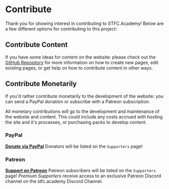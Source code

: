 # Contribute

Thank you for showing interest in contributing to STFC.Academy! Below are a few different options for contributing to this project:

## Contribute Content
If you have some ideas for content on the website: please check out the [GitHub Repository](https://github.com/stfc-academy/website) for more information on how to create new pages, edit existing pages, or get help on how to contribute content in other ways.

## Contribute Monetarily
If you'd rather contribute monetarily to the development of the website: you can send a PayPal donation or subscribe with a Patreon subscription. 

All monetary contributions will go to the development and maintenance of the website and content. This could include any costs accrued with hosting the site and it's processes, or purchasing packs to develop content. 

### PayPal
[**Donate via PayPal**](https://paypal.me/stfcacademy)
Donators will be listed on the `Supporters` page!

### Patreon
[**Support on Patreon**](https://patreon.com/user?u=97264171)
Patreon subscribers will be listed on the `Supporters` page! _Premium Supporters_ receive access to an exclusive Patreon Discord channel on the stfc.academy Discord Channel. 
